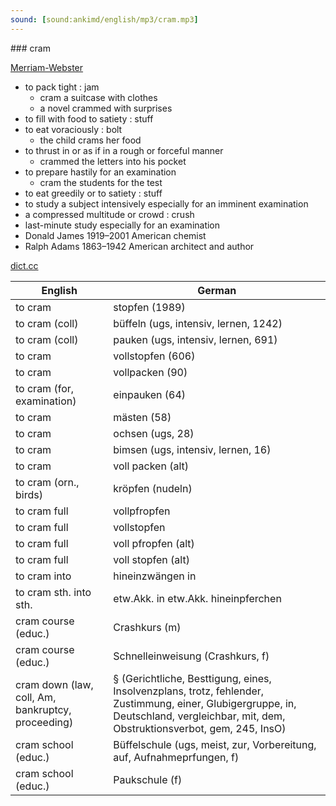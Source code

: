 ```yaml
---
sound: [sound:ankimd/english/mp3/cram.mp3]
---
```


\### cram

[Merriam-Webster](https://www.merriam-webster.com/dictionary/cram)

- to pack tight : jam
    - cram a suitcase with clothes
    - a novel crammed with surprises
- to fill with food to satiety : stuff
- to eat voraciously : bolt
    - the child crams her food
- to thrust in or as if in a rough or forceful manner
    - crammed the letters into his pocket
- to prepare hastily for an examination
    - cram the students for the test
- to eat greedily or to satiety : stuff
- to study a subject intensively especially for an imminent examination
- a compressed multitude or crowd : crush
- last-minute study especially for an examination
- Donald James 1919–2001 American chemist
- Ralph Adams 1863–1942 American architect and author

[dict.cc](https://www.dict.cc/cram)

| English        | German       |
| -------------- | ------------ |
| to cram | stopfen (1989) |
| to cram (coll) | büffeln (ugs, intensiv, lernen, 1242) |
| to cram (coll) | pauken (ugs, intensiv, lernen, 691) |
| to cram | vollstopfen (606) |
| to cram | vollpacken (90) |
| to cram (for, examination) | einpauken (64) |
| to cram | mästen (58) |
| to cram | ochsen (ugs, 28) |
| to cram | bimsen (ugs, intensiv, lernen, 16) |
| to cram | voll packen (alt) |
| to cram (orn., birds) | kröpfen (nudeln) |
| to cram full | vollpfropfen |
| to cram full | vollstopfen |
| to cram full | voll pfropfen (alt) |
| to cram full | voll stopfen (alt) |
| to cram into | hineinzwängen in |
| to cram sth. into sth. | etw.Akk. in etw.Akk. hineinpferchen |
| cram course (educ.) | Crashkurs (m) |
| cram course (educ.) | Schnelleinweisung (Crashkurs, f) |
| cram down (law, coll, Am, bankruptcy, proceeding) | § (Gerichtliche, Besttigung, eines, Insolvenzplans, trotz, fehlender, Zustimmung, einer, Glubigergruppe, in, Deutschland, vergleichbar, mit, dem, Obstruktionsverbot, gem, 245, InsO) |
| cram school (educ.) | Büffelschule (ugs, meist, zur, Vorbereitung, auf, Aufnahmeprfungen, f) |
| cram school (educ.) | Paukschule (f) |
